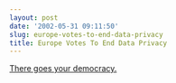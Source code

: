 ```yaml
---
layout: post
date: '2002-05-31 09:11:50'
slug: europe-votes-to-end-data-privacy
title: Europe Votes To End Data Privacy
---
```


[There goes your democracy.](http://www.guardian.co.uk/internetnews/story/0,7369,725204,00.html)